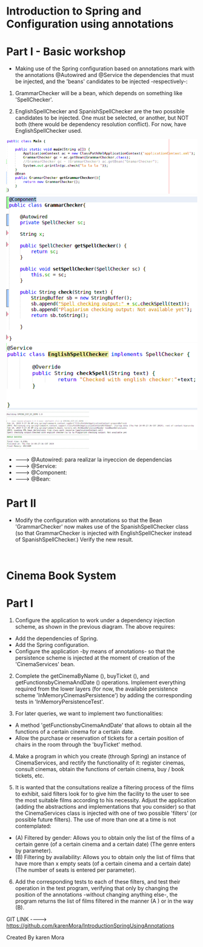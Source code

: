 # Introduction to Spring and Configuration using annotations




# Part I - Basic workshop

- Making use of the Spring configuration based on annotations mark with the annotations @Autowired and @Service the dependencies that must be injected, and the 'beans' candidates to be injected -respectively-:

1. GrammarChecker will be a bean, which depends on something like 'SpellChecker'.

2. EnglishSpellChecker and SpanishSpellChecker are the two possible candidates to be injected. One must be selected, or another, but NOT both (there would be dependency resolution conflict). For now, have EnglishSpellChecker used.

![](/img/SpringMain.png)
![](/img/springGrammar.png)
![](/img/SpringEnglish.png)
![](/img/springOutput.png)

* ---> @Autowired: para realizar la inyeccion de dependencias
* ---> @Service: 
* ---> @Component: 
* ---> @Bean: 


# Part II
- Modify the configuration with annotations so that the Bean 'GrammarChecker' now makes use of the SpanishSpellChecker class (so that GrammarChecker is injected with EnglishSpellChecker instead of SpanishSpellChecker.) Verify the new result.

![]()
![]()
![]()
![]()
![]()



# Cinema Book System



# Part I

1. Configure the application to work under a dependency injection scheme, as shown in the previous diagram. The above requires:
- Add the dependencies of Spring. 
- Add the Spring configuration. 
- Configure the application -by means of annotations- so that the persistence scheme is injected at the moment of creation of the 'CinemaServices' bean. 

2. Complete the getCinemaByName (), buyTicket (), and getFunctionsbyCinemaAndDate () operations. Implement everything required from the lower layers (for now, the available persistence scheme 'InMemoryCinemasPersistence') by adding the corresponding tests in 'InMemoryPersistenceTest'.

3. For later queries, we want to implement two functionalities:
- A method 'getFunctionsbyCinemaAndDate' that allows to obtain all the functions of a certain cinema for a certain date. 
- Allow the purchase or reservation of tickets for a certain position of chairs in the room through the 'buyTicket' method. 

4. Make a program in which you create (through Spring) an instance of CinemaServices, and rectify the functionality of it: register cinemas, consult cinemas, obtain the functions of certain cinema, buy / book tickets, etc.

5. It is wanted that the consultations realize a filtering process of the films to exhibit, said filters look for to give him the facility to the user to see the most suitable films according to his necessity. Adjust the application (adding the abstractions and implementations that you consider) so that the CinemaServices class is injected with one of two possible 'filters' (or possible future filters). The use of more than one at a time is not contemplated:
- (A) Filtered by gender: Allows you to obtain only the list of the films of a certain genre (of a certain cinema and a certain date) (The genre enters by parameter). 
- (B) Filtering by availability: Allows you to obtain only the list of films that have more than x empty seats (of a certain cinema and a certain date) (The number of seats is entered per parameter).

6. Add the corresponding tests to each of these filters, and test their operation in the test program, verifying that only by changing the position of the annotations -without changing anything else-, the program returns the list of films filtered in the manner (A ) or in the way (B).

GIT LINK ----> https://github.com/karenMora/IntroductionSpringUsingAnnotations

Created By karen Mora
